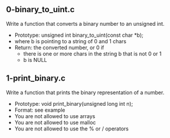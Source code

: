 ## 0-binary_to_uint.c
Write a function that converts a binary number to an unsigned int.

 - Prototype: unsigned int binary_to_uint(const char *b);
 - where b is pointing to a string of 0 and 1 chars
 - Return: the converted number, or 0 if
	-  there is one or more chars in the string b that is not 0 or 1
	-  b is NULL

## 1-print_binary.c
Write a function that prints the binary representation of a number.
  - Prototype: void print_binary(unsigned long int n);
  - Format: see example
  - You are not allowed to use arrays
  - You are not allowed to use malloc
  - You are not allowed to use the % or / operators

## 

